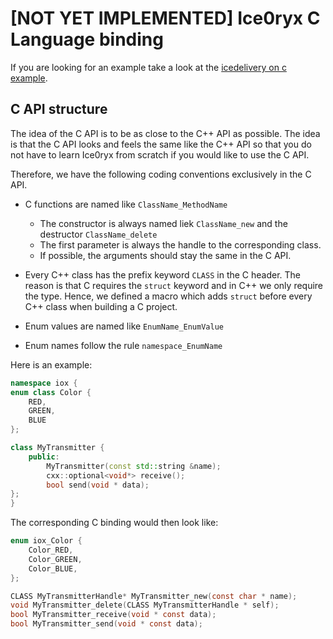 # [NOT YET IMPLEMENTED] Ice0ryx C Language binding

If you are looking for an example take a look at the
[icedelivery on c example](../iceoryx_examples/icedelivery_on_c).

## C API structure

The idea of the C API is to be as close to the C++ API as possible. The idea is 
that the C API looks and feels the same like the C++ API so that you do not have 
to learn Ice0ryx from scratch if you would like to use the C API.

Therefore, we have the following coding conventions exclusively in the C API.

 - C functions are named like `ClassName_MethodName`
    - The constructor is always named liek `ClassName_new` and the
      destructor `ClassName_delete`
    - The first parameter is always the handle to the corresponding class.
    - If possible, the arguments should stay the same in the C API.

 - Every C++ class has the prefix keyword `CLASS` in the C header.
   The reason is that C requires the `struct` keyword and in C++ we
   only require the type. Hence, we defined a macro which adds 
   `struct` before every C++ class when building a C project.
 - Enum values are named like `EnumName_EnumValue`
 - Enum names follow the rule `namespace_EnumName`

Here is an example:
```cpp
namespace iox {
enum class Color {
    RED,
    GREEN,
    BLUE
};

class MyTransmitter {
    public:
        MyTransmitter(const std::string &name);
        cxx::optional<void*> receive();
        bool send(void * data);
};
}
```

The corresponding C binding would then look like:
```c
enum iox_Color {
    Color_RED,
    Color_GREEN,
    Color_BLUE,
};

CLASS MyTransmitterHandle* MyTransmitter_new(const char * name);
void MyTransmitter_delete(CLASS MyTransmitterHandle * self);
bool MyTransmitter_receive(void * const data);
bool MyTransmitter_send(void * const data);
```

